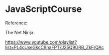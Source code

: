 # JavaScriptCourse

Reference:

The Net Ninja

https://www.youtube.com/playlist?list=PL4cUxeGkcC9haFPT7J25Q9GRB_ZkFrQAc
